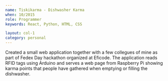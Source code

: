 ```yaml
---
name: Tiskikarma - Dishwasher Karma
when: 10/2015
role: Programmer
keywords: React, Python, HTML, CSS

layout: col-1
category: personal
---
```


Created a small web application together with a few collegues of mine  as part of Fedex Day
hackathon organized at Eficode. The application reads RFID tags using Arduino and serves a web
page from Raspberry Pi showing karma points that people have gathered when emptying or filling
the dishwasher.

